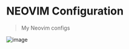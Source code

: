 # NEOVIM Configuration
> My Neovim configs

![image](https://user-images.githubusercontent.com/16429579/174600590-04af044b-95f8-4a49-9afa-9c00e2873edc.png)
